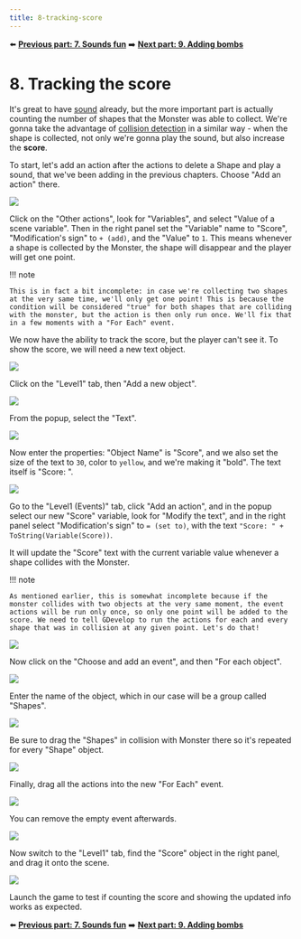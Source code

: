 ```yaml
---
title: 8-tracking-score
---
```

⬅️ **[Previous part: 7. Sounds fun](/gdevelop5/tutorials/geometry-monster/7-sounds-fun)** ➡️ **[Next part: 9. Adding bombs](/gdevelop5/tutorials/geometry-monster/9-adding-bombs)**

# 8. Tracking the score

It's great to have [sound](/gdevelop5/tutorials/geometry-monster/7-sounds-fun) already, but the more important part is actually counting the number of shapes that the Monster was able to collect. We're gonna take the advantage of [collision detection](/gdevelop5/tutorials/geometry-monster/6-collision-detection) in a similar way - when the shape is collected, not only we're gonna play the sound, but also increase the **score**.

To start, let's add an action after the actions to delete a Shape and play a sound, that we've been adding in the previous chapters. Choose "Add an action" there.

![](107.png)

Click on the "Other actions", look for "Variables", and select "Value of a scene variable". Then in the right panel set the "Variable" name to "Score", "Modification's sign" to `+ (add)`, and the "Value" to `1`. This means whenever a shape is collected by the Monster, the shape will disappear and the player will get one point.

!!! note

    This is in fact a bit incomplete: in case we're collecting two shapes at the very same time, we'll only get one point! This is because the condition will be considered "true" for both shapes that are colliding with the monster, but the action is then only run once. We'll fix that in a few moments with a "For Each" event.

We now have the ability to track the score, but the player can't see it. To show the score, we will need a new text object.

![](108.png)

Click on the "Level1" tab, then "Add a new object".

![](109.png)

From the popup, select the "Text".

![](110.png)

Now enter the properties: "Object Name" is "Score", and we also set the size of the text to `30`, color to `yellow`, and we're making it "bold". The text itself is "Score: ".

![](112.png)

Go to the "Level1 (Events)" tab, click "Add an action", and in the popup select our new "Score" variable, look for "Modify the text", and in the right panel select "Modification's sign" to `= (set to)`, with the text `"Score: " + ToString(Variable(Score))`.

It will update the "Score" text with the current variable value whenever a shape collides with the Monster.

!!! note

    As mentioned earlier, this is somewhat incomplete because if the monster collides with two objects at the very same moment, the event actions will be run only once, so only one point will be added to the score. We need to tell GDevelop to run the actions for each and every shape that was in collision at any given point. Let's do that!

![](113_5.png)

Now click on the "Choose and add an event", and then "For each object".

![](115.png)

Enter the name of the object, which in our case will be a group called "Shapes".

![](116.png)

Be sure to drag the "Shapes" in collision with Monster there so it's repeated for every "Shape" object.

![](117.png)

Finally, drag all the actions into the new "For Each" event.

![](118.png)

You can remove the empty event afterwards.

![](119_5.png)

Now switch to the "Level1" tab, find the "Score" object in the right panel, and drag it onto the scene.

![](121.png)

Launch the game to test if counting the score and showing the updated info works as expected.

⬅️ **[Previous part: 7. Sounds fun](/gdevelop5/tutorials/geometry-monster/7-sounds-fun)** ➡️ **[Next part: 9. Adding bombs](/gdevelop5/tutorials/geometry-monster/9-adding-bombs)**
